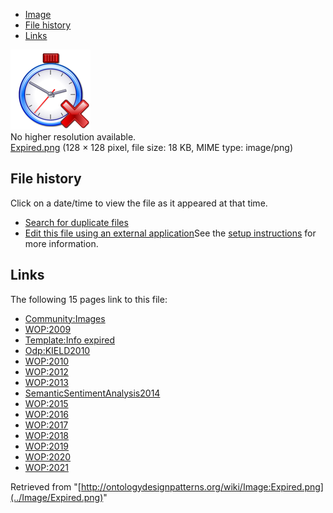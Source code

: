 * [Image](../Image/Expired.png#file)
* [File history](../Image/Expired.png#filehistory)
* [Links](../Image/Expired.png#filelinks)

[![Image:Expired.png](../images/5/56/Expired.png)](../images/5/56/Expired.png)  
No higher resolution available.  
[Expired.png](../images/5/56/Expired.png)‎ (128 × 128 pixel, file size: 18 KB, MIME type: image/png)

## File history

Click on a date/time to view the file as it appeared at that time.



  
* [Search for duplicate files](http://ontologydesignpatterns.org/wiki/Special:FileDuplicateSearch/Expired.png "Special:FileDuplicateSearch/Expired.png")
* [Edit this file using an external application](http://ontologydesignpatterns.org/wiki/index.php?title=Image:Expired.png&action=edit&externaledit=true&mode=file "Image:Expired.png")See the [setup instructions](http://www.mediawiki.org/wiki/Manual:External_editors "http://www.mediawiki.org/wiki/Manual:External_editors") for more information.

## Links



The following 15 pages link to this file:


* [Community:Images](../Community/Images "Community:Images")
* [WOP:2009](../WOP/2009 "WOP:2009")
* [Template:Info expired](../Template/Info_expired "Template:Info expired")
* [Odp:KIELD2010](../Odp/KIELD2010 "Odp:KIELD2010")
* [WOP:2010](../WOP/2010 "WOP:2010")
* [WOP:2012](../WOP/2012 "WOP:2012")
* [WOP:2013](../WOP/2013 "WOP:2013")
* [SemanticSentimentAnalysis2014](../SemanticSentimentAnalysis2014 "SemanticSentimentAnalysis2014")
* [WOP:2015](../WOP/2015 "WOP:2015")
* [WOP:2016](../WOP/2016.1 "WOP:2016")
* [WOP:2017](../WOP/2017.1 "WOP:2017")
* [WOP:2018](../WOP/2018.1 "WOP:2018")
* [WOP:2019](../WOP/2019.1 "WOP:2019")
* [WOP:2020](../WOP/2020.1 "WOP:2020")
* [WOP:2021](../WOP/2021.1 "WOP:2021")


Retrieved from "[http://ontologydesignpatterns.org/wiki/Image:Expired.png](../Image/Expired.png)"